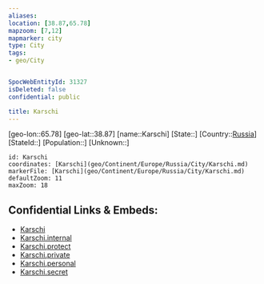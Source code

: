 ```yaml
---
aliases: 
location: [38.87,65.78]
mapzoom: [7,12] 
mapmarker: city 
type: City
tags:
- geo/City


SpocWebEntityId: 31327
isDeleted: false
confidential: public

title: Karschi
---
```

[geo-lon::65.78]
[geo-lat::38.87]
[name::Karschi]
[State::]
[Country::[Russia](geo/Continent/Europe/Russia.md)]
[StateId::]
[Population::]
[Unknown::]


```leaflet
id: Karschi
coordinates: [Karschi](geo/Continent/Europe/Russia/City/Karschi.md)
markerFile: [Karschi](geo/Continent/Europe/Russia/City/Karschi.md)
defaultZoom: 11 
maxZoom: 18
```


## Confidential Links & Embeds: 
- [Karschi](../../../../../../_public/geo/Continent/Europe/Russia/City/Karschi.md) 
- [Karschi.internal](../../../../../../_internal/geo/Continent/Europe/Russia/City/Karschi.internal.md) 
- [Karschi.protect](../../../../../../_protect/geo/Continent/Europe/Russia/City/Karschi.protect.md) 
- [Karschi.private](../../../../../../_private/geo/Continent/Europe/Russia/City/Karschi.private.md) 
- [Karschi.personal](../../../../../../_personal/geo/Continent/Europe/Russia/City/Karschi.personal.md) 
- [Karschi.secret](../../../../../../_secret/geo/Continent/Europe/Russia/City/Karschi.secret.md) 
